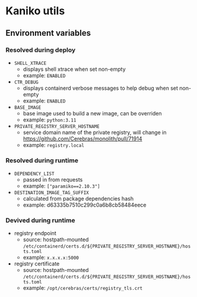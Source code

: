 # Kaniko utils

## Environment variables

### Resolved during deploy
- `SHELL_XTRACE`
  - displays shell xtrace when set non-empty
  - example: `ENABLED`
- `CTR_DEBUG`
  - displays containerd verbose messages to help debug when set non-empty
  - example: `ENABLED`
- `BASE_IMAGE`
  - base image used to build a new image, can be overriden
  - example: `python:3.11`
- `PRIVATE_REGISTRY_SERVER_HOSTNAME`
  - service domain name of the private registry, will change in https://github.com/Cerebras/monolith/pull/71914
  - example: `registry.local`

### Resolved during runtime
- `DEPENDENCY_LIST`
  - passed in from requests
  - example: `["paramiko==2.10.3"]`
- `DESTINATION_IMAGE_TAG_SUFFIX`
  - calculated from package dependencies hash
  - example: d63335b7510c299c0a6b8cb58484eece

### Devived during runtime
- registry endpoint
  - source: hostpath-mounted `/etc/containerd/certs.d/${PRIVATE_REGISTRY_SERVER_HOSTNAME}/hosts.toml`
  - example: `x.x.x.x:5000`
- registry certificate
  - source: hostpath-mounted `/etc/containerd/certs.d/${PRIVATE_REGISTRY_SERVER_HOSTNAME}/hosts.toml`
  - example: `/opt/cerebras/certs/registry_tls.crt`
